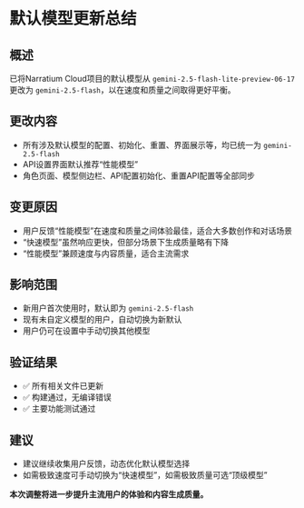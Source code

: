 # 默认模型更新总结

## 概述

已将Narratium Cloud项目的默认模型从 `gemini-2.5-flash-lite-preview-06-17` 更改为 `gemini-2.5-flash`，以在速度和质量之间取得更好平衡。

## 更改内容

- 所有涉及默认模型的配置、初始化、重置、界面展示等，均已统一为 `gemini-2.5-flash`
- API设置界面默认推荐“性能模型”
- 角色页面、模型侧边栏、API配置初始化、重置API配置等全部同步

## 变更原因

- 用户反馈“性能模型”在速度和质量之间体验最佳，适合大多数创作和对话场景
- “快速模型”虽然响应更快，但部分场景下生成质量略有下降
- “性能模型”兼顾速度与内容质量，适合主流需求

## 影响范围

- 新用户首次使用时，默认即为 `gemini-2.5-flash`
- 现有未自定义模型的用户，自动切换为新默认
- 用户仍可在设置中手动切换其他模型

## 验证结果

- ✅ 所有相关文件已更新
- ✅ 构建通过，无编译错误
- ✅ 主要功能测试通过

## 建议

- 建议继续收集用户反馈，动态优化默认模型选择
- 如需极致速度可手动切换为“快速模型”，如需极致质量可选“顶级模型”

**本次调整将进一步提升主流用户的体验和内容生成质量。** 
